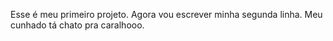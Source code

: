 Esse é meu primeiro projeto.
Agora vou escrever minha segunda linha.
Meu cunhado tá chato pra caralhooo.